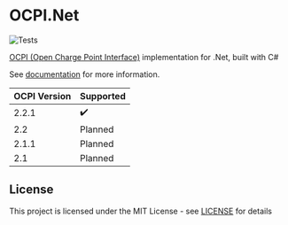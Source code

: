 # OCPI.Net

![Tests](https://github.com/BitzArt/OCPI.Net/actions/workflows/Tests.yml/badge.svg)

[OCPI (Open Charge Point Interface)](https://github.com/ocpi/ocpi) implementation for .Net, built with C#

See [documentation](docs/1.introduction.md) for more information.

| OCPI Version | Supported |
|--------------|-----------|
| 2.2.1        | ✔️       |
| 2.2          | Planned   |
| 2.1.1        | Planned   |
| 2.1          | Planned   |

## License

This project is licensed under the MIT License - see [LICENSE](LICENSE) for details



